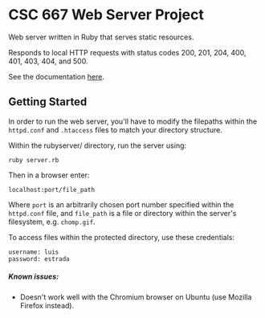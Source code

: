 # CSC 667 Web Server Project

Web server written in Ruby that serves static resources.

Responds to local HTTP requests with status codes 200, 201, 204, 400, 401, 403, 404, and 500.

See the documentation
<a href="https://docs.google.com/document/d/1ze8yF1-jbCxfrrQZVcLtrHyFYKSKanyWG1k4zNmgqeg/edit?usp=sharing">here</a>.

## Getting Started

In order to run the web server, you'll have to modify the filepaths within
the `httpd.conf` and `.htaccess` files to match your directory structure.

Within the rubyserver/ directory, run the server using:
```
ruby server.rb
```
Then in a browser enter:
```
localhost:port/file_path
```
Where `port` is an arbitrarily chosen port number specified within the `httpd.conf` file,
and `file_path` is a file or directory within the server's filesystem, e.g. `chomp.gif`.

To access files within the protected directory, use these credentials:
```
username: luis
password: estrada
```

##### Known issues:
* Doesn't work well with the Chromium browser on Ubuntu (use Mozilla Firefox instead).
